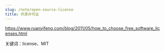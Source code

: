 ```yaml
---
slug: /note/open-source-license
title: 开源许可证
---
```

https://www.ruanyifeng.com/blog/2011/05/how_to_choose_free_software_licenses.html

关键词：license、MIT
